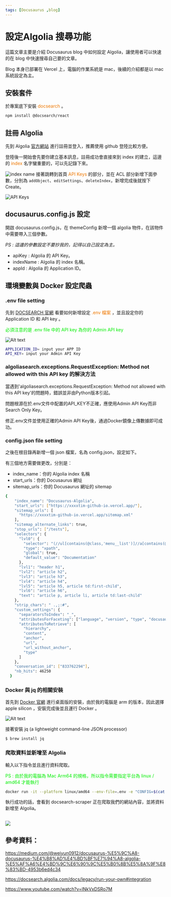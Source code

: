 ```yaml
---
tags: [Docusaurus ,blog]
---
```

# 設定Algolia 搜尋功能
這篇文章主要是介紹 Docusaurus blog 中如何設定 Algolia，讓使用者可以快速的在 blog 中快速搜尋自己要的文章。

Blog 本身已部署在 Vercel 上，電腦的作業系統是 mac，後續的介紹都是以 mac 系統設定為主。
## 安裝套件
於專案底下安裝 <font color="#EE7700"> docsearch </font>。
```bash title="[Terminal]" showLineNumbers
npm install @docsearch/react
```
## 註冊 Algolia 
先到 Algolia [官方網站](https://dashboard.algolia.com/apps/4J95IF7TX1/explorer/browse/Docusaurus-Algolia?searchMode=search) 進行註冊並登入，推薦使用 github 登陸比較方便。

登陸後一開始會先要你建立基本訊息，註冊成功會直接來到 index 的建立，這邊的<font color="#EE7700"> index </font> 名字蠻重要的，可以先記錄下來。

![index name](image.png)
接著跳轉到首頁 <font color="#EE7700">API Keys </font>的部分，並在 ACL 部分新增下面參數，分別為 `addObject`、`editSettings`、`deleteIndex`，新增完成後就按下 Create。

![API Keys](image-1.png)
## docusaurus.config.js 設定
開啟 docusaurus.config.js，在 themeConfig 新增一個 algolia 物件，在該物件中需要帶入三個參數。

*PS : 這邊的參數設定不要抄我的，記得以自己設定為主。*

* apiKey : Algolia 的 API Key。
* indexName : Algolia 的 index 名稱。
* appId : Algolia 的 Application ID。

<!-- ![docusaurus.config.js](image-2.png) -->
## 環境變數與 Docker 設定爬蟲
### .env file setting 
先到  [DOCSEARCH 官網](https://docsearch.algolia.com/docs/legacy/run-your-own) 看要如何新增設定 <font color="#EE7700">.env 檔案 </font> ，並且設定你的 Application ID 和 API key 。

<font color="gree">必須注意的是 .env file 中的 API key 為你的 Admin API key </font>

![Alt text](image-4.png)



```bash title="[.env]" showLineNumbers
APPLICATION_ID= input your APP ID
API_KEY= input your Admin API Key
```
###  algoliasearch.exceptions.RequestException: Method not allowed with this API key 的解決方法

當遇到'algoliasearch.exceptions.RequestException: Method not allowed with this API key'的問題時，錯誤並非由Python版本引起。

問題根源在於.env文件中配置的API_KEY不正確，應使用Admin API Key而非Search Only Key。

修正.env文件並使用正確的Admin API Key後，通過Docker鏡像上傳數據即可成功。

### config.json file setting 

之後在根目錄再新增一個 json 檔案，名為 config.json，設定如下。

有三個地方需要做更改，分別是：

* index_name：你的 Algolia index 名稱
* start_urls：你的 Docusaurus 網址
* sitemap_urls：你的 Docusaurus 網址的 sitemap

```bash title="[config.json]" showLineNumbers
{
    "index_name": "Docusaurus-Algolia",
    "start_urls": ["https://xxxxtim-github-io.vercel.app/"],
    "sitemap_urls": [
      "https://xxxxtim-github-io.vercel.app/sitemap.xml"
    ],
    "sitemap_alternate_links": true,
    "stop_urls": ["/tests"],
    "selectors": {
      "lvl0": {
        "selector": "(//ul[contains(@class,'menu__list')]//a[contains(@class, 'menu__link menu__link--sublist menu__link--active')]/text() | //nav[contains(@class, 'navbar')]//a[contains(@class, 'navbar__link--active')]/text())[last()]",
        "type": "xpath",
        "global": true,
        "default_value": "Documentation"
      },
      "lvl1": "header h1",
      "lvl2": "article h2",
      "lvl3": "article h3",
      "lvl4": "article h4",
      "lvl5": "article h5, article td:first-child",
      "lvl6": "article h6",
      "text": "article p, article li, article td:last-child"
    },
    "strip_chars": " .,;:#",
    "custom_settings": {
      "separatorsToIndex": "_",
      "attributesForFaceting": ["language", "version", "type", "docusaurus_tag"],
      "attributesToRetrieve": [
        "hierarchy",
        "content",
        "anchor",
        "url",
        "url_without_anchor",
        "type"
      ]
    },
    "conversation_id": ["833762294"],
    "nb_hits": 46250
  }
```
### Docker 與 jq 的相關安裝
首先到 [Docker 官網](https://docs.docker.com/desktop/install/mac-install/) 進行桌面版的安裝，由於我的電腦是 arm 的版本，因此選擇 apple silicon ，安裝完成後並且運行 Docker 。

![Alt text](image-5.png)

接著安裝 jq (a lightweight command-line JSON processor) 
```bash title="[Terminal]" showLineNumbers
$ brew install jq
```
### 爬取資料並新增至 Algolia
輸入以下指令並且進行資料爬取。

<font color="gree">PS : 由於我的電腦為 Mac Arm64 的規格，所以指令需要指定平台為 linux / amd64 才能執行 
</font>
```bash title="[Terminal]" showLineNumbers
docker run -it --platform linux/amd64 --env-file=.env -e "CONFIG=$(cat ./config.json | jq -r tostring)" algolia/docsearch-scraper

```
執行成功的話，會看到 docsearch-scraper 正在爬取我們的網站內容，並將資料新增至 Algolia。

![](image-6.png)
----
## 參考資料：

https://medium.com/@weiyun0912/docusaurus-%E5%9C%A8-docusaurus-%E4%B8%AD%E4%BD%BF%E7%94%A8-algolia-%E5%AF%A6%E4%BD%9C%E6%90%9C%E5%B0%8B%E5%8A%9F%E8%83%BD-4953b6ed4c34

https://docsearch.algolia.com/docs/legacy/run-your-own#integration

https://www.youtube.com/watch?v=lNkVxDSRo7M
